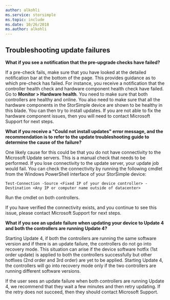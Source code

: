 ```yaml
---
author: alkohli
ms.service: storsimple
ms.topic: include
ms.date: 10/26/2018
ms.author: alkohli
---
```

<!--author=alkohli last changed: 08/29/17-->

## Troubleshooting update failures
**What if you see a notification that the pre-upgrade checks have failed?**

If a pre-check fails, make sure that you have looked at the detailed notification bar at the bottom of the page. This provides guidance as to which pre-check has failed. For instance, you receive a notification that the controller health check and hardware component health check have failed. Go to **Monitor > Hardware health**. You need to make sure that both controllers are healthy and online. You also need to make sure that all the hardware components in the StorSimple device are shown to be healthy in this blade. You can then try to install updates. If you are not able to fix the hardware component issues, then you will need to contact Microsoft Support for next steps.

**What if you receive a "Could not install updates" error message, and the recommendation is to refer to the update troubleshooting guide to determine the cause of the failure?**

One likely cause for this could be that you do not have connectivity to the Microsoft Update servers. This is a manual check that needs to be performed. If you lose connectivity to the update server, your update job would fail. You can check the connectivity by running the following cmdlet from the Windows PowerShell interface of your StorSimple device:

 `Test-Connection -Source <Fixed IP of your device controller> -Destination <Any IP or computer name outside of datacenter>`

Run the cmdlet on both controllers.

If you have verified the connectivity exists, and you continue to see this issue, please contact Microsoft Support for next steps.

**What if you see an update failure when updating your device to Update 4 and both the controllers are running Update 4?**

Starting Update 4, if both the controllers are running the same software version and if there is an update failure, the controllers do not go into recovery mode. This situation can arise if the device software hotfix (1st order update) is applied to both the controllers successfully but other hotfixes (2nd order and 3rd order) are yet to be applied. Starting Update 4, the controllers will go into recovery mode only if the two controllers are running different software versions. 

If the user sees an update failure when both controllers are running Update 4, we recommend that they wait a few minutes and then retry updating. If the retry does not succeed, then they should contact Microsoft Support.
